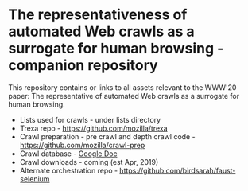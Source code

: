 # The representativeness of automated Web crawls as a surrogate for human browsing - companion repository

This repository contains or links to all assets relevant to the WWW'20 paper: The representative of automated Web crawls as a surrogate for human browsing.

* Lists used for crawls - under lists directory
* Trexa repo - https://github.com/mozilla/trexa
* Crawl preparation - pre crawl and depth crawl code - https://github.com/mozilla/crawl-prep
* Crawl database - [Google Doc](https://docs.google.com/spreadsheets/d/1HlocB39Ujaw2JH4Nm_0lXFqQ6GcQjJ7ONHHLFq-NReI/)
* Crawl downloads - coming (est Apr, 2019)
* Alternate orchestration repo - https://github.com/birdsarah/faust-selenium

